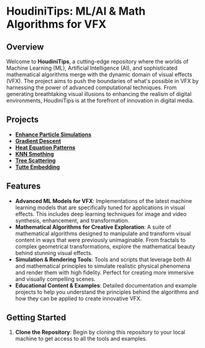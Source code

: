 # HoudiniTips: ML/AI & Math Algorithms for VFX

## Overview

Welcome to **HoudiniTips**, a cutting-edge repository where the worlds of Machine Learning (ML), Artificial Intelligence (AI), and sophisticated mathematical algorithms merge with the dynamic domain of visual effects (VFX). The project aims to push the boundaries of what's possible in VFX by harnessing the power of advanced computational techniques. From generating breathtaking visual illusions to enhancing the realism of digital environments, HoudiniTips is at the forefront of innovation in digital media.

## Projects

- [**Enhance Particle Simulations**](projects/Enhance_Particle_Simulation/docs/DOCS.md)
- [**Gradient Descent**](projects/Gradient_Descent/docs)
- [**Heat Equation Patterns**](projects/heat_equation_patterns/docs/How_to_create_patterns_with_the_Heat_equation_in_Vex_language.pdf)
- [**KNN Smothing**](projects/KNN_Smoothing/docs/KNN_3D_Smotthing.pdf)
- [**Tree Scattering**](projects/TreeScattering/docs/DOCS.md)
- [**Tutte Embedding**](projects/Tutte_Embedding/docs/DOCS.md)

## Features

- **Advanced ML Models for VFX**: Implementations of the latest machine learning models that are specifically tuned for applications in visual effects. This includes deep learning techniques for image and video synthesis, enhancement, and transformation.
- **Mathematical Algorithms for Creative Exploration**: A suite of mathematical algorithms designed to manipulate and transform visual content in ways that were previously unimaginable. From fractals to complex geometrical transformations, explore the mathematical beauty behind stunning visual effects.
- **Simulation & Rendering Tools**: Tools and scripts that leverage both AI and mathematical principles to simulate realistic physical phenomena and render them with high fidelity. Perfect for creating more immersive and visually compelling scenes.
- **Educational Content & Examples**: Detailed documentation and example projects to help you understand the principles behind the algorithms and how they can be applied to create innovative VFX.

## Getting Started

1. **Clone the Repository**: Begin by cloning this repository to your local machine to get access to all the tools and examples.

